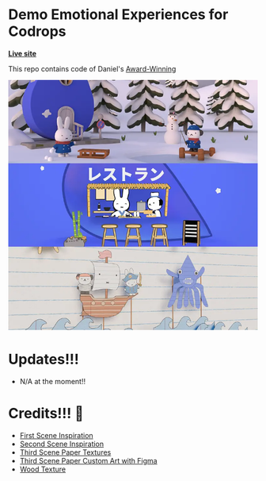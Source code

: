 # Demo Emotional Experiences for Codrops

**[Live site](https://daniels-architects.com/)**

This repo contains code of Daniel's [Award-Winning](https://www.cssdesignawards.com/sites/daniels-architects/47206/)

![Page screenshot](public/media/og-image.webp?raw=true "Page screenshot")

# Updates!!!

- N/A at the moment!!

# Credits!!! 💖

- [First Scene Inspiration](hhttps://www.artstation.com/artwork/vbZaaE)
- [Second Scene Inspiration](https://sketchfab.com/3d-models/frog-tamagotchi-189255a48e2b40a1b425877c673cd6a2)
- [Third Scene Paper Textures](https://superhivemarket.com/products/crafty-asset-pack)
- [Third Scene Paper Custom Art with Figma](https://www.figma.com/design/ySFyeZczRCxJLLOfqj2dWt/Demo-Emotional-Experiences-for-Codrops?node-id=0-1&t=e2r55U1RYTDiKmIi-1)
- [Wood Texture](https://www.artstation.com/marketplace/p/Nw8nd/blender-smart-material-wood)
